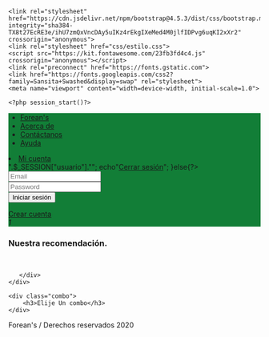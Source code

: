 <!DOCTYPE html>
<html lang="en">
<head>
    <meta charset="UTF-8">
    <title>Pruebas</title>
    
    <link rel="stylesheet" href="https://cdn.jsdelivr.net/npm/bootstrap@4.5.3/dist/css/bootstrap.min.css" integrity="sha384-TX8t27EcRE3e/ihU7zmQxVncDAy5uIKz4rEkgIXeMed4M0jlfIDPvg6uqKI2xXr2" crossorigin="anonymous">
    <link rel="stylesheet" href="css/estilo.css">
    <script src="https://kit.fontawesome.com/23fb3fd4c4.js" crossorigin="anonymous"></script>
    <link rel="preconnect" href="https://fonts.gstatic.com">
    <link href="https://fonts.googleapis.com/css2?family=Sansita+Swashed&display=swap" rel="stylesheet">
    <meta name="viewport" content="width=device-width, initial-scale=1.0">
</head>

<body>
    
    <?php session_start()?>
   <nav class="navbar navbar-expand-lg navbar-dark" style="background-color:  #127e37">
          <div class="collapse navbar-collapse" id="navbarSupportedContent">
            <ul class="navbar-nav mr-auto">
                <li class="nav-item active">
                    <a class="nav-link" href="#">Forean's <span class="sr-only"></span></a>
                </li>
                <li class="nav-item active">
                    <a class="nav-link" href="php/Acerca-de.php">Acerca de</a>
                </li>
                <li class="nav-item active">
                    <a class="nav-link" href="php/contactanos.php">Contáctanos</a>
                </li>
                <li class="nav-item active">
                    <a class="nav-link" href="php/ayuda.php">Ayuda</a>
                </li>
            </ul>
            <li class="navbar-nav dropdown">
                <a class="nav-link dropdown-toggle" href="index.php" id="navbarDropdown" role="button" data-toggle="dropdown" aria-haspopup="true" aria-expanded="false">
                  Mi cuenta
                </a>
                <div class="dropdown-menu" aria-labelledby="navbarDropdown">
                    <?php
                        if(!empty($_SESSION["usuario"])){
                            echo"<h6 class='dropdown-item'>".$_SESSION["usuario"]."</h6>";
                            echo"<a class='dropdown-item' href='PHP/logout.php'>Cerrar sesión</a>";
                        }else{?>
                            <form class="form" role="form" action="PHP/login.php" method="post">
                                <div class="form-group">
                                    <input name="usuario" id="emailInput" placeholder="Email" class="form-control form-control-sm" type="text" required="">
                                </div>
                                <div class="form-group">
                                    <input name="palabra_secreta" id="passwordInput" placeholder="Password" class="form-control form-control-sm" type="password" required="">
                                </div>
                                <div class="form-group">
                                    <button type="submit" class="btn btn-primary btn-block">Iniciar sesión</button>
                                </div>
                                <input type="hidden" name="page" value='../index.php'> 
                            </form>
                            <a class="dropdown-item" href="PHP/registro.php">Crear cuenta</a><?php
                        }
                    ?>
                </div>
            </li>
            <i class="fas fa-shopping-cart" style="color: white; font-size: 22px"></i>
            <i >1<?php //No. Productos ?></i>     
    </div>
</nav>
 

<div>
    <div class="recom">
       <h3>Nuestra recomendación.</h3>
       <br>
        <div>
           <img src="images/Comida-1.jpg" alt="" id="imag">
       </div>
       <div>
            <img src="images/Comida-2.jpg" alt="" id="imag">   
       </div>
       <div>
           <img src="images/Comida-3.jpg" alt="" id="imag">
       </div>
       <div>
           
       </div>
    </div>
    
    <div class="combo">
        <h3>Elije Un combo</h3>
    </div>
  
</div>
     
        
    
    
    
    
    
    
    
    
    
    
    
    
    
    
    
    
    
    
    
<footer>
    <div class="foot">
        <p>Forean's / Derechos reservados 2020</p>
        <div>
            <a href=""></a>
            <a href=""></a>
        </div>
    </div>
</footer>    
    
    
    
    
    
    
<script src="https://code.jquery.com/jquery-3.3.1.slim.min.js" integrity="sha384-q8i/X+965DzO0rT7abK41JStQIAqVgRVzpbzo5smXKp4YfRvH+8abtTE1Pi6jizo" crossorigin="anonymous"></script>
<script src="https://cdnjs.cloudflare.com/ajax/libs/popper.js/1.14.7/umd/popper.min.js" integrity="sha384-UO2eT0CpHqdSJQ6hJty5KVphtPhzWj9WO1clHTMGa3JDZwrnQq4sF86dIHNDz0W1" crossorigin="anonymous"></script>
<script src="https://stackpath.bootstrapcdn.com/bootstrap/4.3.1/js/bootstrap.min.js" integrity="sha384-JjSmVgyd0p3pXB1rRibZUAYoIIy6OrQ6VrjIEaFf/nJGzIxFDsf4x0xIM+B07jRM" crossorigin="anonymous"></script>
            
</body>
</html>
